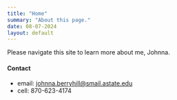 ```yaml
---
title: "Home"
summary: "About this page."
date: 08-07-2024
layout: default
---
```


Please navigate this site to learn more about me, Johnna. 

#### Contact
- email: johnna.berryhill@smail.astate.edu
- cell: 870-623-4174

